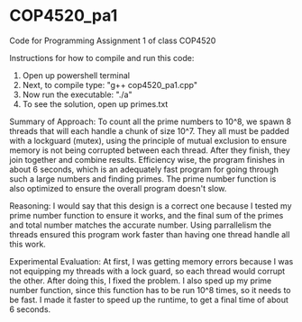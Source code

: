 # COP4520_pa1
Code for Programming Assignment 1 of class COP4520

Instructions for how to compile and run this code:
1. Open up powershell terminal
2. Next, to compile type: "g++ cop4520_pa1.cpp"
3. Now run the executable: "./a"
4. To see the solution, open up primes.txt

Summary of Approach: To count all the prime numbers to 10^8, we spawn 8 threads that will each handle a chunk of size 10^7. They all must be padded with a lockguard (mutex), using the principle of mutual exclusion to ensure memory is not being corrupted between each thread. After they finish, they join together and combine results.
Efficiency wise, the program finishes in about 6 seconds, which is an adequately fast program for going through such a large numbers and finding primes. The prime number function is also optimized to ensure the overall program doesn't slow. 

Reasoning: I would say that this design is a correct one because I tested my prime number function to ensure it works, and the final sum of the primes and total number matches the accurate number. Using parrallelism the threads ensured this program work faster than having one thread handle all this work.

Experimental Evaluation: At first, I was getting memory errors because I was not equipping my threads with a lock guard, so each thread would corrupt the other. After doing this, I fixed the problem. I also sped up my prime number function, since this function has to be run 10^8 times, so it needs to be fast. I made it faster to speed up the runtime, to get a final time of about 6 seconds.